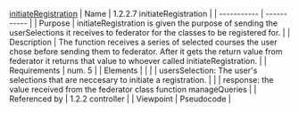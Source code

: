 [initiateRegistration](TeamTwoFiles/initiateRegistration.txt)
| Name | 1.2.2.7 initiateRegistration |
| ----------- | ----------- |
| Purpose | initiateRegistration is given the purpose of sending the userSelections it receives to federator for the classes to be registered for. |
| Description | The function receives a series of selected courses the user chose before sending them to federator. After it gets the return value from federator it returns that value to whoever called initiateRegistration. |
| Requirements | num. 5 |
| Elements |  |
|  | usersSelection: The user's selections that are neccesary to initiate a registration. |
|  | response: the value received from the federator class function manageQueries |
| Referenced by | 1.2.2 controller |
| Viewpoint | Pseudocode |

